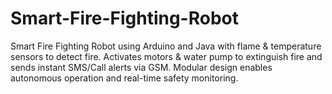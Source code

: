 # Smart-Fire-Fighting-Robot
Smart Fire Fighting Robot using Arduino and Java with flame &amp; temperature sensors to detect fire. Activates motors &amp; water pump to extinguish fire and sends instant SMS/Call alerts via GSM. Modular design enables autonomous operation and real-time safety monitoring.
